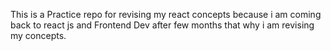 This is a Practice repo for revising my react concepts because i am coming back to react js and Frontend Dev after few months that why i am revising my concepts.

